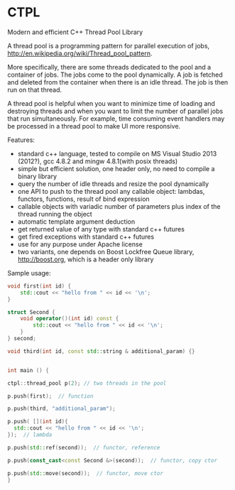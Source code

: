 CTPL
====

Modern and efficient C++ Thread Pool Library


A thread pool is a programming pattern for parallel execution of jobs, http://en.wikipedia.org/wiki/Thread_pool_pattern.

More specifically, there are some threads dedicated to the pool and a container of jobs. The jobs come to the pool dynamically. A job is fetched and deleted from the container when there is an idle thread. The job is then run on that thread.

A thread pool is helpful when you want to minimize time of loading and destroying threads and when you want to limit the number of parallel jobs that run simultaneously. For example, time consuming event handlers may be processed in a thread pool to make UI more responsive.

Features:
- standard c++ language, tested to compile on MS Visual Studio 2013 (2012?), gcc 4.8.2 and mingw 4.8.1(with posix threads)
- simple but efficient solution, one header only, no need to compile a binary library
- query the number of idle threads and resize the pool dynamically
- one API to push to the thread pool any callable object: lambdas, functors, functions, result of bind expression
- callable objects with variadic number of parameters plus index of the thread running the object
- automatic template argument deduction
- get returned value of any type with standard c++ futures
- get fired exceptions with standard c++ futures
- use for any purpose under Apache license
- two variants, one depends on Boost Lockfree Queue library, http://boost.org, which is a header only library


Sample usage:

```c++
void first(int id) {
    std::cout << "hello from " << id << '\n';
}

struct Second {
    void operator()(int id) const {
        std::cout << "hello from " << id << '\n';
    }
} second;

void third(int id, const std::string & additional_param) {}


int main () {

ctpl::thread_pool p(2); // two threads in the pool

p.push(first);  // function

p.push(third, "additional_param");

p.push( [](int id){
  std::cout << "hello from " << id << '\n';
});  // lambda

p.push(std::ref(second));  // functor, reference

p.push(const_cast<const Second &>(second));  // functor, copy ctor

p.push(std::move(second));  // functor, move ctor
}
```
